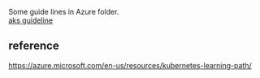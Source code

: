 Some guide lines in Azure folder.  
[aks guideline](https://github.com/jethroau/blogs/blob/master/azure/aks.md)  

## reference
https://azure.microsoft.com/en-us/resources/kubernetes-learning-path/  